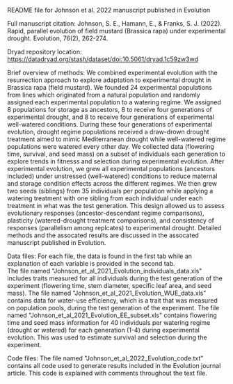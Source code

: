 README file for Johnson et al. 2022 manuscript published in Evolution

Full manuscript citation:
Johnson, S. E., Hamann, E., & Franks, S. J. (2022). Rapid, parallel evolution of field mustard (Brassica rapa) under experimental drought. Evolution, 76(2), 262-274.

Dryad repository location: 
https://datadryad.org/stash/dataset/doi:10.5061/dryad.1c59zw3wd

Brief overview of methods:
We combined experimental evolution with the resurrection approach to explore adaptation to experimental drought in Brassica rapa (field mustard). 
We founded 24 experimental populations from lines which originated from a natural population and randomly assigned each experimental population to a watering regime. 
We assigned 8 populations for storage as ancestors, 8 to receive four generations of experimental drought, and 8 to receive four generations of experimental well-watered conditions.
During these four generations of experimental evolution, drought regime populations received a draw-drown drought treatment aimed to mimic Mediterranean drought while well-watered regime populations were watered every other day. 
We collected data (flowering time, survival, and seed mass) on a subset of individuals each generation to explore trends in fitnesss and selection during experimental evolution.
After experimental evolution, we grew all experimental populations (ancestors included) under unstressed (well-watered) conditions to reduce maternal and storage condition effects across the different regimes.
We then grew two seeds (siblings) from 35 individuals per population while applying a watering treatment with one sibling from each individual under each treatment in what was the test generation. 
This design allowed us to assess evolutionary responses (ancestor-descendant regime comparisons), plasticity (watered-drought treatment comparisons), and consistency of responses (parallelism among replcates) to experimental drought. 
Detailed methods and the assocated results are discussed in the assocated manuscript published in Evolution.

Data files:
For each file, the data is found in the first tab while an explanation of each variable is provided in the second tab.  
The file named "Johnson_et_al_2021_Evolution_individuals_data.xls" includes traits measured for all individuals during the test generation of the experiment (flowering time, stem diameter, specific leaf area, and seed mass). 
The file named "Johnson_et_al_2021_Evolution_WUE_data.xls" contains data for water-use efficiency, which is a trait that was measured on population pools, during the test generation of the experiment. 
The file named "Johnson_et_al_2021_Evolution_EE_subset.xls" contains flowering time and seed mass information for 40 individuals per watering regime (drought or watered) for each generation (1-4) during experimental evolution. This was used to estimate survival and selection during the experiment. 

Code files:
The file named "Johnson_et_al_2022_Evolution_code.txt" contains all code used to generate results included in the Evolution journal article. This code is explained with comments throughout the text file.  
